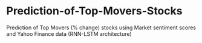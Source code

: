 # Prediction-of-Top-Movers-Stocks
Prediction of Top Movers (% change) stocks using Market sentiment scores and Yahoo Finance data (RNN-LSTM architecture)
